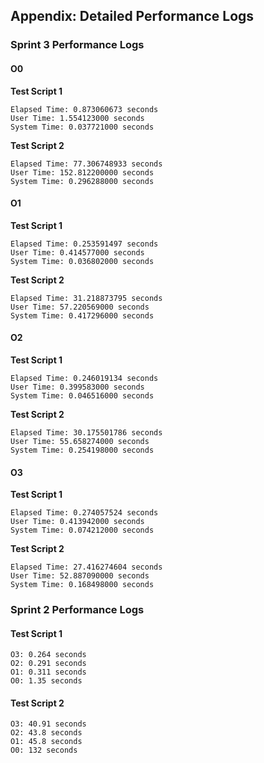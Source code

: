 
## Appendix: Detailed Performance Logs

### Sprint 3 Performance Logs

#### O0
**Test Script 1**
```
Elapsed Time: 0.873060673 seconds
User Time: 1.554123000 seconds
System Time: 0.037721000 seconds
```

**Test Script 2**
```
Elapsed Time: 77.306748933 seconds
User Time: 152.812200000 seconds
System Time: 0.296288000 seconds
```

#### O1
**Test Script 1**
```
Elapsed Time: 0.253591497 seconds
User Time: 0.414577000 seconds
System Time: 0.036802000 seconds
```

**Test Script 2**
```
Elapsed Time: 31.218873795 seconds
User Time: 57.220569000 seconds
System Time: 0.417296000 seconds
```

#### O2
**Test Script 1**
```
Elapsed Time: 0.246019134 seconds
User Time: 0.399583000 seconds
System Time: 0.046516000 seconds
```

**Test Script 2**
```
Elapsed Time: 30.175501786 seconds
User Time: 55.658274000 seconds
System Time: 0.254198000 seconds
```

#### O3
**Test Script 1**
```
Elapsed Time: 0.274057524 seconds
User Time: 0.413942000 seconds
System Time: 0.074212000 seconds
```

**Test Script 2**
```
Elapsed Time: 27.416274604 seconds
User Time: 52.887090000 seconds
System Time: 0.168498000 seconds
```

### Sprint 2 Performance Logs

#### Test Script 1
```
O3: 0.264 seconds
O2: 0.291 seconds
O1: 0.311 seconds
O0: 1.35 seconds
```

#### Test Script 2
```
O3: 40.91 seconds
O2: 43.8 seconds
O1: 45.8 seconds
O0: 132 seconds
```

